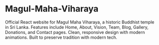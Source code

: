 # Magul-Maha-Viharaya
Official React website for Magul Maha Viharaya, a historic Buddhist temple in Sri Lanka. Features include Home, About, Vision, Team, Blog, Gallery, Donations, and Contact pages. Clean, responsive design with modern animations. Built to preserve tradition with modern tech.
